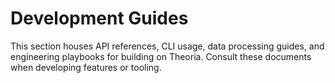 # Development Guides

This section houses API references, CLI usage, data processing guides, and engineering playbooks for building on Theoria. Consult these documents when developing features or tooling.
